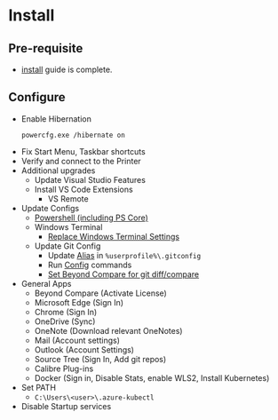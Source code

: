# Install

## Pre-requisite

* [install](install.md) guide is complete.

## Configure

* Enable Hibernation
  ```
  powercfg.exe /hibernate on
  ```
* Fix Start Menu, Taskbar shortcuts
* Verify and connect to the Printer
* Additional upgrades
  * Update Visual Studio Features
  * Install VS Code Extensions
    * VS Remote
* Update Configs
  * [Powershell (including PS Core)](powershell.md) 
  * Windows Terminal
    * [Replace Windows Terminal Settings](WindowsTerminal/settings.json)
  * Update Git Config
    * Update [Alias](git\alias.txt) in `%userprofile%\.gitconfig`
    * Run [Config](git\config.txt) commands
    * [Set Beyond Compare for git diff/compare](https://www.scootersoftware.com/support.php?zz=kb_vcs#gitwindows)
* General Apps
  * Beyond Compare (Activate License)
  * Microsoft Edge (Sign In)
  * Chrome (Sign In)
  * OneDrive (Sync)
  * OneNote (Download relevant OneNotes)
  * Mail (Account settings)
  * Outlook (Account Settings)
  * Source Tree (Sign In, Add git repos)
  * Calibre Plug-ins
  * Docker (Sign in, Disable Stats, enable WLS2, Install Kubernetes)
* Set PATH
  * `C:\Users\<user>\.azure-kubectl`
* Disable Startup services